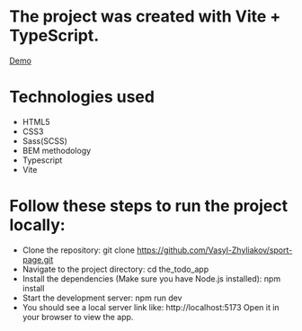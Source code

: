 # The project was created with Vite + TypeScript.

[Demo](https://Vasyl-Zhyliakov.github.io/sport-page/)

# Technologies used

- HTML5
- CSS3
- Sass(SCSS)
- BEM methodology
- Typescript
- Vite

# Follow these steps to run the project locally:

- Clone the repository:
  git clone https://github.com/Vasyl-Zhyliakov/sport-page.git
- Navigate to the project directory:
  cd the_todo_app
- Install the dependencies (Make sure you have Node.js installed):
  npm install
- Start the development server:
  npm run dev
- You should see a local server link like:
  http://localhost:5173
  Open it in your browser to view the app.
